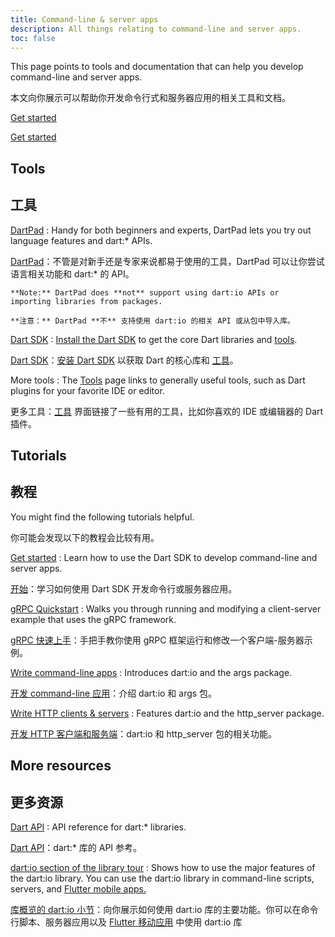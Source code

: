 ```yaml
---
title: Command-line & server apps
description: All things relating to command-line and server apps.
toc: false
---
```


This page points to tools and documentation
that can help you develop command-line and server apps.

本文向你展示可以帮助你开发命令行式和服务器应用的相关工具和文档。

<p class="text-center">
  
  <a href="/tutorials/server/get-started" class="btn btn-primary btn-lg">Get started</a>
  
  <a href="/tutorials/server/get-started" class="btn btn-primary btn-lg">Get started</a>
  
</p>


## Tools

## 工具

[DartPad](/tools/dartpad)
: Handy for both beginners and experts,
  DartPad lets you try out language features and dart:* APIs.

[DartPad](/tools/dartpad)：不管是对新手还是专家来说都易于使用的工具，DartPad 可以让你尝试语言相关功能和 dart:* 的 API。

  <aside class="alert alert-info" markdown="1">
  
    **Note:** DartPad does **not** support using dart:io APIs or
    importing libraries from packages.

    **注意：** DartPad **不** 支持使用 dart:io 的相关 API 或从包中导入库。
    
  </aside>

[Dart SDK](/tools/sdk)
: [Install the Dart SDK](/get-dart) to get the core Dart
  libraries and [tools](/tools).

[Dart SDK](/tools/sdk)：[安装 Dart SDK](/get-dart) 以获取 Dart 的核心库和 [工具](/tools)。

More tools
: The [Tools](/tools) page links to generally useful tools,
  such as Dart plugins for your favorite IDE or editor.

更多工具：[工具](/tools) 界面链接了一些有用的工具，比如你喜欢的 IDE 或编辑器的 Dart 插件。

## Tutorials

## 教程

You might find the following tutorials helpful.

你可能会发现以下的教程会比较有用。

[Get started](/tutorials/server/get-started)
: Learn how to use the Dart SDK to develop command-line and server apps.

[开始](/tutorials/server/get-started)：学习如何使用 Dart SDK 开发命令行或服务器应用。

[gRPC Quickstart](https://grpc.io/docs/quickstart/dart.html)
: Walks you through running and modifying a client-server example that uses the gRPC framework.

[gRPC 快速上手](https://grpc.io/docs/quickstart/dart.html)：手把手教你使用 gRPC 框架运行和修改一个客户端-服务器示例。

[Write command-line apps](/tutorials/server/cmdline)
: Introduces dart:io and the args package.

[开发 command-line 应用](/tutorials/server/cmdline)：介绍 dart:io 和 args 包。

[Write HTTP clients & servers](/tutorials/server/httpserver)
: Features dart:io and the http_server package.

[开发 HTTP 客户端和服务端](/tutorials/server/httpserver)：dart:io 和 http_server 包的相关功能。

## More resources

## 更多资源

[Dart API]({{site.dart_api}}/{{site.data.pkg-vers.SDK.channel}})
: API reference for dart:* libraries.

[Dart API]({{site.dart_api}}/{{site.data.pkg-vers.SDK.channel}})：dart:* 库的 API 参考。

[dart:io section of the library tour](/guides/libraries/library-tour/#dartio)
: Shows how to use the major features of the dart:io library.
  You can use the dart:io library in command-line scripts, servers, and
  [Flutter mobile apps.]({{site.flutter}})

[库概览的 dart:io 小节](/guides/libraries/library-tour/#dartio)：向你展示如何使用 dart:io 库的主要功能。你可以在命令行脚本、服务器应用以及 [Flutter 移动应用]({{site.flutter}}) 中使用 dart:io 库
